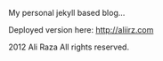 My personal jekyll based blog...

Deployed version here: http://aliirz.com

2012 Ali Raza All rights reserved.

